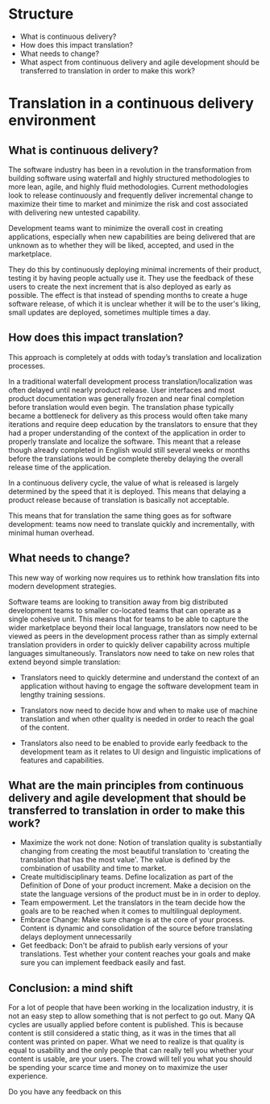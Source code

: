 # Structure
* What is continuous delivery?
* How does this impact translation? 
* What needs to change?
* What aspect from continuous delivery and agile development should be transferred to translation in order to make this work?



# Translation in a continuous delivery environment

## What is continuous delivery?

The software industry has been in a revolution in the transformation from building software using waterfall and highly structured methodologies to more lean, agile, and highly fluid methodologies. Current methodologies look to release continuously and frequently deliver incremental change to maximize their time to market and minimize the risk and cost associated with delivering new untested capability. 

Development teams want to minimize the overall cost in creating applications, especially when new capabilities are being delivered that are unknown as to whether they will be liked, accepted, and used in the marketplace. 

They do this by continuously deploying minimal increments of their product, testing it by having people actually use it. They use the feedback of these users to create the next increment that is also deployed as early as possible. The effect is that instead of spending months to create a huge software release, of which it is unclear whether it will be to the user's liking, small updates are deployed, sometimes multiple times a day. 

## How does this impact translation?

This approach is completely at odds with today’s translation and localization processes.

In a traditional waterfall development process translation/localization was often delayed until nearly product release. User interfaces and most product documentation was generally frozen and near final completion before translation would even begin. The translation phase typically became a bottleneck for delivery as this process would often take many iterations and require deep education by the translators to ensure that they had a proper understanding of the context of the application in order to properly translate and localize the software. This meant that a release though already completed in English would still several weeks or months before the translations would be complete thereby delaying the overall release time of the application. 
 
In a continuous delivery cycle, the value of what is released is largely determined by the speed that it is deployed. This means that delaying a product release because of translation is basically not acceptable. 

This means that for translation the same thing goes as for software development: teams now need to translate quickly and incrementally, with minimal human overhead. 


## What needs to change?

This new way of working now requires us to rethink how translation fits into modern development strategies. 

Software teams are looking to transition away from big distributed development teams to smaller co-located teams that can operate as a single cohesive unit. This means that for teams to be able to capture the wider marketplace beyond their local language, translators now need to be viewed as peers in the development process rather than as simply external translation providers in order to quickly deliver capability across multiple languages simultaneously. Translators now need to take on new roles that extend beyond simple translation:

* Translators need to quickly determine and understand the context of an application without having to engage the software development team in lengthy training sessions. 

* Translators now need to decide how and when to make use of machine translation and when other quality is needed in order to reach the goal of the content. 

* Translators also need to be enabled to provide early feedback to the development team as it relates to UI design and linguistic implications of features and capabilities.


## What are the main principles from continuous delivery and agile development that should be transferred to translation in order to make this work?


* Maximize the work not done: Notion of translation quality is substantially changing from creating the most beautiful translation to 'creating the translation that has the most value'. The value is defined by the combination of usability and time to market. 
* Create multidisciplinary teams. Define localization as part of the Definition of Done of your product increment. Make a decision on the state the language versions of the product must be in in order to deploy.
* Team empowerment. Let the translators in the team decide how the goals are to be reached when it comes to multilingual deployment.
* Embrace Change: Make sure change is at the core of your process. Content is dynamic and consolidation of the source before translating delays deployment unnecessarily
* Get feedback: Don't be afraid to publish early versions of your translations. Test whether your content reaches your goals and make sure you can implement feedback easily and fast.


## Conclusion: a mind shift
For a lot of people that have been working in the localization industry, it is not an easy step to allow something that is not perfect to go out. Many QA cycles are usually applied before content is published. This is because content is still considered a static thing, as it was in the times that all content was printed on paper. What we need to realize is that quality is equal to usability and the only people that can really tell you whether your content is usable, are your users. The crowd will tell you what you should be spending your scarce time and money on to maximize the user experience. 



Do you have any feedback on this 
